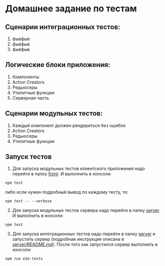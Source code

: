 # Домашнее задание по тестам

## Сценарии интеграционных тестов:

1. фывфыв
1. фывфыв
1. фывфыв

## Логические блоки приложения:

1. Компоненты
1. Action Creators
1. Редьюсеры
1. Утилитные функции
1. Серверная часть

## Сценарии модульных тестов:

1. Каждый компонент должен рендериться без ошибок
1. Action Creators
1. Редьюсеры
1. Утилитные функции

## Запуск тестов

1. Для запуска модульных тестов клиентского приложения надо перейти в папку [front](front). И выполнить в консоли:

```
npm test
```

либо если нужен подробный вывод по каждому тесту, то:

```
npm test -- --verbose
```

2. Для запуска модульных тестов сервера надо перейти в папку [server](server). И выполнить в консоли:

```
npm test
```

3. Для запуска интеграционных тестов надо перейти в папку [server](server) и запустить сервер (подробная инструкция описана в [server/README.md](server/README.me)). После того как запустился сервер выполнить в консоли:

```
npm run e2e-tests
```
